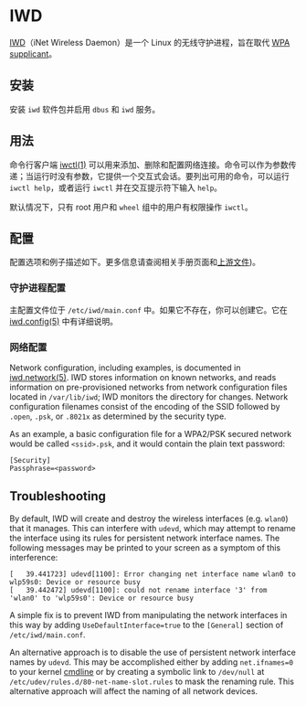 # IWD

[IWD](https://iwd.wiki.kernel.org/)（iNet Wireless Daemon）是一个 Linux 的无线守护进程，旨在取代 [WPA supplicant](./wpa_supplicant.md)。

## 安装

安装 `iwd` 软件包并启用 `dbus` 和 `iwd` 服务。 

## 用法

命令行客户端 [iwctl(1)](https://man.voidlinux.org/iwctl.1) 可以用来添加、删除和配置网络连接。命令可以作为参数传递；当运行时没有参数，它提供一个交互式会话。要列出可用的命令，可以运行 `iwctl help`，或者运行 `iwctl` 并在交互提示符下输入 `help`。

默认情况下，只有 root 用户和 `wheel` 组中的用户有权限操作 `iwctl`。

## 配置

配置选项和例子描述如下。更多信息请查阅相关手册页面和[上游文件](https://iwd.wiki.kernel.org/networkconfigurationsettings))。

### 守护进程配置

主配置文件位于 `/etc/iwd/main.conf` 中。如果它不存在，你可以创建它。它在 [iwd.config(5)](https://man.voidlinux.org/iwd.config.5) 中有详细说明。

### 网络配置

Network configuration, including examples, is documented in
[iwd.network(5)](https://man.voidlinux.org/iwd.network.5). IWD stores
information on known networks, and reads information on pre-provisioned networks
from network configuration files located in `/var/lib/iwd`; IWD monitors the
directory for changes. Network configuration filenames consist of the encoding
of the SSID followed by `.open`, `.psk`, or `.8021x` as determined by the
security type.

As an example, a basic configuration file for a WPA2/PSK secured network would
be called `<ssid>.psk`, and it would contain the plain text password:

```
[Security]
Passphrase=<password>
```

## Troubleshooting

By default, IWD will create and destroy the wireless interfaces (e.g. `wlan0`)
that it manages. This can interfere with `udevd`, which may attempt to rename
the interface using its rules for persistent network interface names. The
following messages may be printed to your screen as a symptom of this
interference:

```
[   39.441723] udevd[1100]: Error changing net interface name wlan0 to wlp59s0: Device or resource busy
[   39.442472] udevd[1100]: could not rename interface '3' from 'wlan0' to 'wlp59s0': Device or resource busy
```

A simple fix is to prevent IWD from manipulating the network interfaces in this
way by adding `UseDefaultInterface=true` to the `[General]` section of
`/etc/iwd/main.conf`.

An alternative approach is to disable the use of persistent network interface
names by `udevd`. This may be accomplished either by adding `net.ifnames=0` to
your kernel [cmdline](../kernel.md#cmdline) or by creating a symbolic link to
`/dev/null` at `/etc/udev/rules.d/80-net-name-slot.rules` to mask the renaming
rule. This alternative approach will affect the naming of all network devices.
